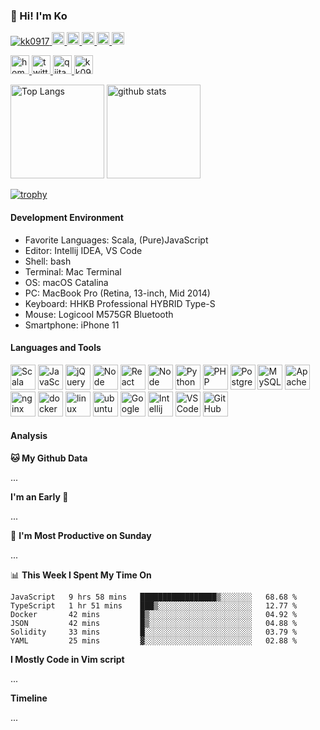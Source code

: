 ### 👋 Hi! I'm Ko

<p align="left"> 
  <a href="https://github.com/kk0917/kk0917/">
    <img src="https://komarev.com/ghpvc/?username=kk0917" alt="kk0917" />
  </a>
  <a href="http://twitter.com/kame_greenergy">
    <img height="20" src="https://img.shields.io/twitter/follow/kame_greenergy?label=Twitter&logo=twitter&style=flat" />
  </a>
  <a href="https://github.com/kk0917">
    <img height="20" src="https://img.shields.io/github/followers/kk0917?label=follow&logo=github&style=flat" />
  </a>
  <!-- <a href="https://www.reddit.com/user/kk0917">
    <img height="20" src="https://img.shields.io/reddit/user-karma/combined/kk0917?label=Reddit&logo=reddit&style=flat" /> -->
  </a>
  <a href="https://stackoverflow.com/users/9845634/kkk">
    <img height="20" src="https://img.shields.io/stackexchange/stackoverflow/r/9845634?label=StackOverflow&logo=stack-overflow&style=flat" />
  </a>
  <a href="http://qiita.com/okame_qiita">
    <img height="20" src="https://qiita-badge.apiapi.app/s/okame_qiita/posts.svg" />
  </a>
  <a href="http://qiita.com/okame_qiita">
    <img height="20" src="https://qiita-badge.apiapi.app/s/okame_qiita/contributions.svg" />
  </a>
</p>

<p align="left"> 
  <a href="https://kk0917.github.io/">
    <img alt="homepage" width="30px" src="https://image.flaticon.com/icons/svg/565/565527.svg" />
  </a>
  <a href="https://twitter.com/kame_greenergy">
    <img alt="twitter" width="30px" src="https://image.flaticon.com/icons/svg/123/123728.svg" />
  </a>
  <a href="https://qiita.com/okame_qiita">
    <img alt="qiita" width="30px" src="https://simpleicons.org/icons/qiita.svg" />
  </a>
  <!-- <a href="https://dev.to/kk0917" target="blank">
    <img src="https://cdn.jsdelivr.net/npm/simple-icons@3.0.1/icons/dev-dot-to.svg" alt="kk0917" height="30" width="30" /> -->
  </a>
  <a href="https://stackoverflow.com/users/9845634/kkk" target="blank">
    <img src="https://cdn.jsdelivr.net/npm/simple-icons@3.0.1/icons/stackoverflow.svg" alt="kk0917" height="30" width="30" />
  </a>
</p>

<p align="left"> 
  <img alt="Top Langs" height="150px" src="https://github-readme-stats.vercel.app/api/top-langs/?username=kk0917&layout=compact&count_private=true&show_icons=true&show_icons=true&hide=php,html" />
  <img alt="github stats" height="150px" src="https://github-readme-stats.vercel.app/api?username=kk0917&count_private=true&show_icons=true&show_icons=true" />
</p>

[![trophy](https://github-profile-trophy.vercel.app/?username=kk0917&theme=gruvbox)](https://github.com/ryo-ma/github-profile-trophy)
<!--
[![](https://raw.githubusercontent.com/kk0917/kk0917/master/profile-summary-card-output/dracula/0-profile-details.svg)](https://github.com/vn7n24fzkq/github-profile-summary-cards)
[![](https://raw.githubusercontent.com/kk0917/kk0917/master/profile-summary-card-output/dracula/1-repos-per-language.svg)](https://github.com/vn7n24fzkq/github-profile-summary-cards)
[![](https://raw.githubusercontent.com/kk0917/kk0917/master/profile-summary-card-output/dracula/2-most-commit-language.svg)](https://github.com/vn7n24fzkq/github-profile-summary-cards)
-->


#### Development Environment

- Favorite Languages: Scala, (Pure)JavaScript
- Editor: Intellij IDEA, VS Code
- Shell: bash
- Terminal: Mac Terminal
- OS: macOS Catalina
- PC: MacBook Pro (Retina, 13-inch, Mid 2014)
- Keyboard: HHKB Professional HYBRID Type-S
- Mouse: Logicool M575GR Bluetooth 
- Smartphone: iPhone 11

#### Languages and Tools

<p align="left">
    <img src="https://devicons.github.io/devicon/devicon.git/icons/scala/scala-original.svg" alt="Scala" width="40" height="40"/>
    <img src="https://devicons.github.io/devicon/devicon.git/icons/javascript/javascript-original.svg" alt="JavaScript" width="40" height="40"/>
    <img src="https://devicons.github.io/devicon/devicon.git/icons/jquery/jquery-original.svg" alt="jQuery" width="40" height="40"/>
    <img src="https://devicons.github.io/devicon/devicon.git/icons/nodejs/nodejs-original.svg" alt="Node" width="40" height="40"/>
    <img src="https://devicons.github.io/devicon/devicon.git/icons/react/react-original.svg" alt="React" width="40" height="40"/>
    <img src="https://devicons.github.io/devicon/devicon.git/icons/typescript/typescript-original.svg" alt="Node" width="40" height="40"/>
    <img src="https://devicons.github.io/devicon/devicon.git/icons/python/python-original.svg" alt="Python" width="40" height="40"/>
    <img src="https://devicons.github.io/devicon/devicon.git/icons/php/php-original.svg" alt="PHP" width="40" height="40"/>
    <img src="https://devicons.github.io/devicon/devicon.git/icons/postgresql/postgresql-original.svg" alt="PostgreSQL" width="40" height="40"/>
    <img src="https://devicons.github.io/devicon/devicon.git/icons/mysql/mysql-original-wordmark.svg" alt="MySQL" width="40" height="40"/>
    <img src="https://devicons.github.io/devicon/devicon.git/icons/apache/apache-original-wordmark.svg" alt="Apache" width="40" height="40"/>
    <img src="https://devicons.github.io/devicon/devicon.git/icons/nginx/nginx-original.svg" alt="nginx" width="40" height="40"/>
    <img src="https://devicons.github.io/devicon/devicon.git/icons/docker/docker-original.svg" alt="docker" width="40" height="40"/>
    <img src="https://devicons.github.io/devicon/devicon.git/icons/linux/linux-original.svg" alt="linux" width="40" height="40"/>
    <img src="https://devicons.github.io/devicon/devicon.git/icons/ubuntu/ubuntu-plain-wordmark.svg" alt="ubuntu" width="40" height="40"/>
    <img src="https://w7.pngwing.com/pngs/327/36/png-transparent-google-cloud-platform-cloud-computing-google-app-engine-amazon-web-services-cloud-computing-angle-rectangle-cloud-computing.png" alt="Google Cloud Platform" width="40" height="40"/>
    <img src="https://wakatime.com/static/img/editor-icons/intellij-idea-128.png" alt="Intellij" width="40" height="40"/>
    <img src="https://wakatime.com/static/img/editor-icons/vs-code-128.png" alt="VS Code" width="40" height="40"/>
    <img src="https://devicons.github.io/devicon/devicon.git/icons/github/github-original.svg" alt="GitHub" width="40" height="40"/>

#### Analysis
<!-- <img height="150" src="https://github.com/kk0917/kk0917/blob/master/images/stat.svg" alt="Alternative Text"/> -->


**🐱 My Github Data** 

...

**I'm an Early 🐤** 

...

📅 **I'm Most Productive on Sunday** 

...

📊 **This Week I Spent My Time On** 

<!--START_SECTION:waka-->

```text
JavaScript   9 hrs 58 mins   █████████████████▒░░░░░░░   68.68 %
TypeScript   1 hr 51 mins    ███▒░░░░░░░░░░░░░░░░░░░░░   12.77 %
Docker       42 mins         █▒░░░░░░░░░░░░░░░░░░░░░░░   04.92 %
JSON         42 mins         █▒░░░░░░░░░░░░░░░░░░░░░░░   04.88 %
Solidity     33 mins         █░░░░░░░░░░░░░░░░░░░░░░░░   03.79 %
YAML         25 mins         ▓░░░░░░░░░░░░░░░░░░░░░░░░   02.88 %
```

<!--END_SECTION:waka-->

**I Mostly Code in Vim script** 

...

**Timeline**

...
